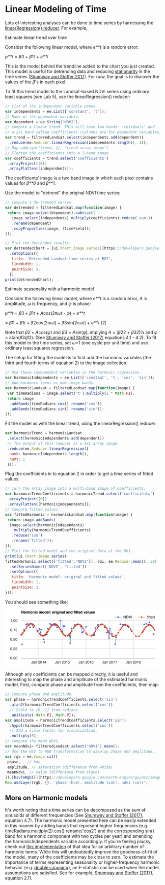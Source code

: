 # Linear Modeling of Time

Lots of interesting analyses can be done to time series by harnessing the [linearRegression() reducer](https://developers.google.com/earth-engine/api_docs#eereducerlinearregression). For example,


Estimate linear trend over time

Consider the following linear model, where *e**t* is a random error:

*p**t* = *β*0 + *β*1*t + e**t*                  

This is the model behind the trendline added to the chart you just created. This model is useful for detrending data and reducing [stationarity](https://en.wikipedia.org/wiki/Stationary_process) in the time series ([Shumway and Stoffer 2017](http://www.stat.pitt.edu/stoffer/tsa4/tsaEZ.pdf)). For now, the goal is to discover the values of the *β*'s in each pixel.

To fit this trend model to the Landsat-based NDVI series using ordinary least squares (see Lab 5), use the linearRegression() reducer:

```javascript
// List of the independent variable names
var independents = ee.List(['constant', 't']);
// Name of the dependent variable.
var dependent = ee.String('NDVI');
// Compute a linear trend. This will have two bands: 'residuals' and 
// a 2x1 band called coefficients (columns are for dependent variables).
var trend = filteredLandsat.select(independents.add(dependent))
  .reduce(ee.Reducer.linearRegression(independents.length(), 1));
// Map.addLayer(trend, {}, 'trend array image')
// Flatten the coefficients into a 2-band image
var coefficients = trend.select('coefficients')
 .arrayProject([0])
 .arrayFlatten([independents]);
```

The coefficients’ image is a two band image in which each pixel contains values for *β**0* and *β**1*.  


Use the model to "detrend" the original NDVI time series:

```javascript
// Compute a de-trended series.
var detrended = filteredLandsat.map(function(image) {
 return image.select(dependent).subtract(
   image.select(independents).multiply(coefficients).reduce('sum'))
   .rename(dependent)
   .copyProperties(image, [timeField]);
});
```

```javascript
// Plot the detrended results.
var detrendedChart = [ui.Chart.image.series](https://developers.google.com/earth-engine/guides/charts_image_collection)(detrended, roi, null, 30)
  .setOptions({
   title: 'Detrended Landsat time series at ROI',
   lineWidth: 1,
   pointSize: 3,
  });
print(detrendedChart);
```

Estimate seasonality with a harmonic model

Consider the following linear model, where *e**t* is a random error, *A* is amplitude, *ω* is frequency, and *φ* is phase:

*p**t* = *β*0 + *β*1*t + A*cos(2π*ωt - φ*) + *e**t* 

  = *β*0 + *β*1*t + β*2cos(2π*ωt*) + *β*3sin(2π*ωt*) + *e**t*       (2)

Note that *β*2 = *A*cos(*φ*) and *β*3 = *A*sin(*φ*), implying *A* = (*β*22 + *β*32)½ and *φ* = atan(*β*3/*β*2). (See [Shumway and Stoffer (2017)](http://www.stat.pitt.edu/stoffer/tsa4/tsaEZ.pdf) equations 4.1 - 4.2). To fit this model to the time series, set *ω*=1 (one cycle per unit time) and use ordinary least squares regression.

The setup for fitting the model is to first add the harmonic variables (the third and fourth terms of equation 2) to the image collection.

```javascript
// Use these independent variables in the harmonic regression.
var harmonicIndependents = ee.List(['constant', 't', 'cos', 'sin']);
// Add harmonic terms as new image bands.
var harmonicLandsat = filteredLandsat.map(function(image) {
 var timeRadians = image.select('t').multiply(2 * Math.PI);
 return image
  .addBands(timeRadians.cos().rename('cos'))
  .addBands(timeRadians.sin().rename('sin'));
});
```

Fit the model as with the linear trend, using the linearRegression() reducer:

```javascript
var harmonicTrend = harmonicLandsat
 .select(harmonicIndependents.add(dependent))
 // The output of this reducer is a 4x1 array image.
 .reduce(ee.Reducer.linearRegression({
  numX: harmonicIndependents.length(), 
  numY: 1
 }));
```


Plug the coefficients in to equation 2 in order to get a time series of fitted values:

```javascript
// Turn the array image into a multi-band image of coefficients.
var harmonicTrendCoefficients = harmonicTrend.select('coefficients')
 .arrayProject([0])
 .arrayFlatten([harmonicIndependents]);
// Compute fitted values.
var fittedHarmonic = harmonicLandsat.map(function(image) {
 return image.addBands(
  image.select(harmonicIndependents)
   .multiply(harmonicTrendCoefficients)
   .reduce('sum')
   .rename('fitted'));
});
// Plot the fitted model and the original data at the ROI.
print(ui.Chart.image.series(
fittedHarmonic.select(['fitted','NDVI']), roi, ee.Reducer.mean(), 30)
  .setSeriesNames(['NDVI', 'fitted'])
  .setOptions({
   title: 'Harmonic model: original and fitted values',
   lineWidth: 1,
   pointSize: 3,
}));
```

You should see something like:

![Chart, line chart  Description automatically generated](./clip_image002.png)


Although any coefficients can be mapped directly, it is useful and interesting to map the phase and amplitude of the estimated harmonic model. First, compute phase and amplitude from the coefficients, then map:

```javascript
// Compute phase and amplitude.
var phase = harmonicTrendCoefficients.select('sin')
  .atan2(harmonicTrendCoefficients.select('cos'))
  // Scale to [0, 1] from radians.
  .unitScale(-Math.PI, Math.PI);
var amplitude = harmonicTrendCoefficients.select('sin')
  .hypot(harmonicTrendCoefficients.select('cos'))
  // Add a scale factor for visualization.
  .multiply(5);
// Compute the mean NDVI.
var meanNdvi= filteredLandsat.select('NDVI').mean();
// Use the HSV to RGB transformation to display phase and amplitude.
var rgb = ee.Image.cat([
 phase,   // hue
 amplitude, // saturation (difference from white)
 meanNdvi  // value (difference from black)
]).[hsvToRgb()](https://developers.google.com/earth-engine/guides/image_transforms);
Map.addLayer(rgb, {}, 'phase (hue), amplitude (sat), ndvi (val)';
```

## More on Harmonic models

It's worth noting that a time series can be decomposed as the sum of sinusoids at different frequencies (See [Shumway and Stoffer (2017)](http://www.stat.pitt.edu/stoffer/tsa4/tsaEZ.pdf), equation 4.7). The harmonic model presented here can be easily extended in this manner by adding bands that represent higher frequencies (e.g. timeRadians.multiply(2).cos().rename('cos2') and the corresponding sin() band for a harmonic component with two cycles per year) and amending the harmonicIndependents variable accordingly. If you're feeling plucky, check out [this implementation](https://code.earthengine.google.com/2669122497313113fc4bb81bc8352828) of that idea for an arbitrary number of harmonic terms. While this will undoubtedly improve the goodness-of-fit of the model, many of the coefficients may be close to zero. To estimate the importance of terms representing seasonality or higher-frequency harmonic behavior (e.g. [double-cropping](https://en.wikipedia.org/wiki/Multiple_cropping)), an F-statistic can be used when the model assumptions are satisfied. See for example, [Shumway and Stoffer (2017)](http://www.stat.pitt.edu/stoffer/tsa4/tsaEZ.pdf), equation 2.11. 